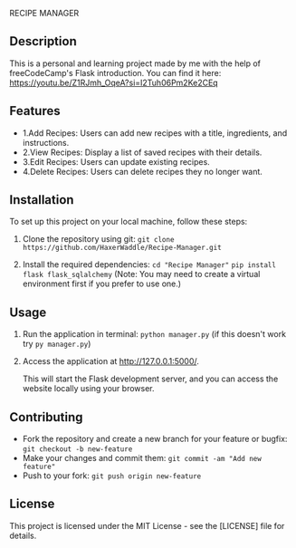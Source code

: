 RECIPE MANAGER
## Description
This is a personal and learning project made by me with the help of freeCodeCamp's Flask introduction. You can find it here: https://youtu.be/Z1RJmh_OqeA?si=I2Tuh06Pm2Ke2CEq

## Features
- 1.Add Recipes: Users can add new recipes with a title, ingredients, and instructions.
-  2.View Recipes: Display a list of saved recipes with their details.
-  3.Edit Recipes: Users can update existing recipes.
-  4.Delete Recipes: Users can delete recipes they no longer want. 

## Installation
To set up this project on your local machine, follow these steps:
1. Clone the repository using git: 
    `git clone https://github.com/HaxerWaddle/Recipe-Manager.git`

2. Install the required dependencies:
    `cd "Recipe Manager"`
    `pip install flask flask_sqlalchemy`
(Note: You may need to create a virtual environment first if you prefer to use one.)

## Usage
1. Run the application in terminal:
    `python manager.py` (if this doesn't work try `py manager.py`)

2. Access the application at http://127.0.0.1:5000/.

    This will start the Flask development server, and you can access the website locally using your browser.

## Contributing
- Fork the repository and create a new branch for your feature or bugfix: 
    `git checkout -b new-feature`
- Make your changes and commit them:
    `git commit -am "Add new feature"`
- Push to your fork:
    `git push origin new-feature`

## License

This project is licensed under the MIT License - see the [LICENSE] file for details.
